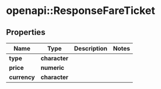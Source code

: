 # openapi::ResponseFareTicket

## Properties
Name | Type | Description | Notes
------------ | ------------- | ------------- | -------------
**type** | **character** |  | 
**price** | **numeric** |  | 
**currency** | **character** |  | 


